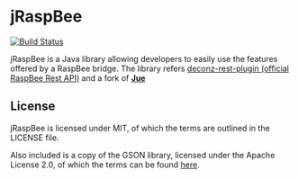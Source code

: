 # jRaspBee

[![Build Status](https://travis-ci.org/fatihboy/jRaspBee.svg?branch=master)](https://travis-ci.org/fatihboy/jRaspBee)

jRaspBee is a Java library allowing developers to easily use the features offered by a RaspBee bridge. The library refers [deconz-rest-plugin (official RaspBee Rest API)](https://github.com/dresden-elektronik/deconz-rest-plugin) and a fork of **[Jue](https://github.com/Q42/Jue)**

## License
jRaspBee is licensed under MIT, of which the terms are outlined in the LICENSE file.

Also included is a copy of the GSON library, licensed under the Apache License 2.0, of which the terms can be found [here](http://www.apache.org/licenses/LICENSE-2.0).